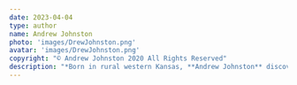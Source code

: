 ```yaml
---
date: 2023-04-04
type: author
name: Andrew Johnston
photo: 'images/DrewJohnston.png'
avatar: 'images/DrewJohnston.png'
copyright: "© Andrew Johnston 2020 All Rights Reserved"
description: "*Born in rural western Kansas, **Andrew Johnston** discovered his Sinophilia while attending the University of Kansas. Subsequently, he has spent most of his adult life shuttling back and forth across the Pacific Ocean. He is currently based out of Hefei, Anhui province. He has published short fiction in* Nature: Futures, Electric Spec, Mythic *and the* Laughing at Shadows Anthology. *You can learn more about his projects at [findthefabulist.com](http://findthefabulist.com/).*"
---
```


